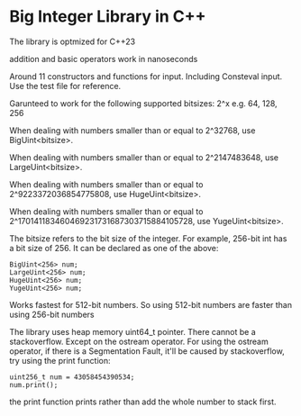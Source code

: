 # Big Integer Library in C++

The library is optmized for C++23

addition and basic operators work in nanoseconds

Around 11 constructors and functions for input. Including Consteval input. Use the test file for reference.

Garunteed to work for the following supported bitsizes: 2^x     e.g. 64, 128, 256

When dealing with numbers smaller than or equal to 2^32768, use BigUint\<bitsize\>.

When dealing with numbers smaller than or equal to 2^2147483648, use LargeUint\<bitsize\>.

When dealing with numbers smaller than or equal to 2^9223372036854775808, use HugeUint\<bitsize\>.

When dealing with numbers smaller than or equal to 2^170141183460469231731687303715884105728, use YugeUint\<bitsize\>.

The bitsize refers to the bit size of the integer. For example, 256-bit int has a bit size of 256. It can be declared as one of the above:

```
BigUint<256> num;
LargeUint<256> num;
HugeUint<256> num;
YugeUint<256> num;
```

Works fastest for 512-bit numbers. So using 512-bit numbers are faster than using 256-bit numbers


The library uses heap memory uint64_t pointer. There cannot be a stackoverflow. Except on the ostream operator. For using the ostream operator, if there is a Segmentation Fault, it'll be caused by stackoverflow, try using the print function:
```
uint256_t num = 43058454390534;
num.print();
```

the print function prints rather than add the whole number to stack first.
